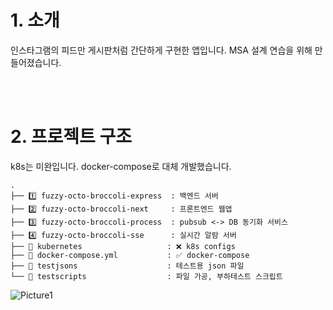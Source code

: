 # 1. 소개
인스타그램의 피드만 게시판처럼 간단하게 구현한 앱입니다. MSA 설계 연습을 위해 만들어졌습니다.

<br><br>

# 2. 프로젝트 구조
k8s는 미완입니다. docker-compose로 대체 개발했습니다.
```
.
├── 1️⃣ fuzzy-octo-broccoli-express  : 백엔드 서버
├── 2️⃣ fuzzy-octo-broccoli-next     : 프론트엔드 웹앱
├── 3️⃣ fuzzy-octo-broccoli-process  : pubsub <-> DB 동기화 서비스
├── 4️⃣ fuzzy-octo-broccoli-sse      : 실시간 알람 서버
├── 📂 kubernetes                   : ❌ k8s configs
├── 📂 docker-compose.yml           : ✅ docker-compose
├── 📂 testjsons                    : 테스트용 json 파일
└── 📂 testscripts                  : 파일 가공, 부하테스트 스크립트
```
![Picture1](https://github.com/electronyoon/fuzzy-octo-broccoli/assets/52403430/fa0fc0bc-2a28-478f-988d-bb5af3a45f6c)
